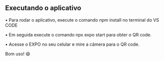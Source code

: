 ## Executando o aplicativo
• Para rodar o aplicativo, execute o comando npm install no terminal do VS CODE

• Em seguida execute o comando npx expo start para obter o QR code.

• Acesse o EXPO no seu celular e mire a câmera para o QR code.

Bom uso! 😄
